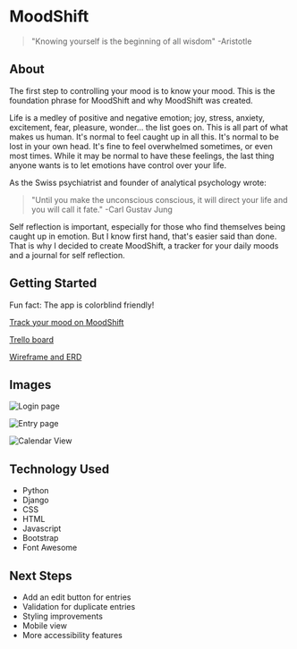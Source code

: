 # MoodShift

> "Knowing yourself is the beginning of all wisdom"
> -Aristotle

## About

The first step to controlling your mood is to know your mood. This is the foundation phrase for MoodShift and why MoodShift was created.

Life is a medley of positive and negative emotion; joy, stress, anxiety, excitement, fear, pleasure, wonder... the list goes on. This is all part of what makes us human. It's normal to feel caught up in all this. It's normal to be lost in your own head. It's fine to feel overwhelmed sometimes, or even most times. While it may be normal to have these feelings, the last thing anyone wants is to let emotions have control over your life.

As the Swiss psychiatrist and founder of analytical psychology wrote:

> "Until you make the unconscious conscious, it will direct your life and you will call it fate."
> -Carl Gustav Jung

Self reflection is important, especially for those who find themselves being caught up in emotion. But I know first hand, that's easier said than done. That is why I decided to create MoodShift, a tracker for your daily moods and a journal for self reflection.

## Getting Started

Fun fact: The app is colorblind friendly!

[Track your mood on MoodShift](https://moodshift.herokuapp.com/accounts/signup/)

[Trello board](https://trello.com/b/yoW2Xbrj/moodshift)

[Wireframe and ERD](https://whimsical.com/moodshift-6dpkn8ck883ZEj6HefCm3p)

## Images

![Login page](https://i.imgur.com/hUMCZsP.png)

![Entry page](https://i.imgur.com/CZyzYS6.png)

![Calendar View](https://i.imgur.com/jwTT2oO.png)

## Technology Used

- Python
- Django
- CSS
- HTML
- Javascript
- Bootstrap
- Font Awesome

## Next Steps

- Add an edit button for entries
- Validation for duplicate entries
- Styling improvements
- Mobile view
- More accessibility features
